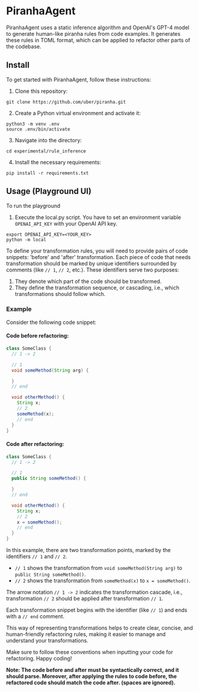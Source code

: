 # PiranhaAgent

PiranhaAgent uses a static inference algorithm and OpenAI's GPT-4 model to generate human-like piranha rules from code examples.
It generates these rules in TOML format, which can be applied to refactor other parts of the codebase.

## Install

To get started with PiranhaAgent, follow these instructions:

1. Clone this repository:

```
git clone https://github.com/uber/piranha.git
```

2. Create a Python virtual environment and activate it:

```
python3 -m venv .env
source .env/bin/activate
```

3. Navigate into the directory:

```
cd experimental/rule_inference
```

4. Install the necessary requirements:

```
pip install -r requirements.txt
```

## Usage (Playground UI)

To run the playground

1. Execute the local.py script. You have to set an environment variable `OPENAI_API_KEY` with your OpenAI API key.

```
export OPENAI_API_KEY=<YOUR_KEY>
python -m local
```

To define your transformation rules, you will need to provide pairs of code snippets: 'before' and 'after' transformation. Each piece of code that needs transformation should be marked by unique identifiers surrounded by comments (like `// 1`, `// 2`, etc.). These identifiers serve two purposes:

1. They denote which part of the code should be transformed.
2. They define the transformation sequence, or cascading, i.e., which transformations should follow which.

### Example

Consider the following code snippet:

#### Code before refactoring:

```java
class SomeClass {
  // 1 -> 2

  // 1
  void someMethod(String arg) {

  }
  // end

  void otherMethod() {
    String x;
    // 2
   	someMethod(x);
    // end
  }
}
```

#### Code after refactoring:

```java
class SomeClass {
  // 1 -> 2

  // 1
  public String someMethod() {

  }
  // end

  void otherMethod() {
    String x;
    // 2
    x = someMethod();
    // end
  }
}
```

In this example, there are two transformation points, marked by the identifiers `// 1` and `// 2`.

- `// 1` shows the transformation from `void someMethod(String arg)` to `public String someMethod()`.
- `// 2` shows the transformation from `someMethod(x)` to `x = someMethod()`.

The arrow notation `// 1 -> 2` indicates the transformation cascade, i.e., transformation `// 2` should be applied after transformation `// 1`.

Each transformation snippet begins with the identifier (like `// 1`) and ends with a `// end` comment.

This way of representing transformations helps to create clear, concise, and human-friendly refactoring rules, making it easier to manage and understand your transformations.

Make sure to follow these conventions when inputting your code for refactoring. Happy coding!

**Note: The code before and after must be syntactically correct, and it should parse. Moreover, after applying the rules to code before, the refactored code should match the code after. (spaces are ignored).**
